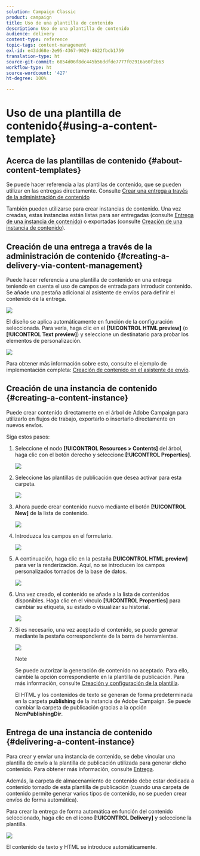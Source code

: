 ```yaml
---
solution: Campaign Classic
product: campaign
title: Uso de una plantilla de contenido
description: Uso de una plantilla de contenido
audience: delivery
content-type: reference
topic-tags: content-management
exl-id: e43dd68e-2e95-4367-9029-4622fbcb1759
translation-type: ht
source-git-commit: 6854d06f8dc445b56ddfde7777f02916a60f2b63
workflow-type: ht
source-wordcount: '427'
ht-degree: 100%

---
```


# Uso de una plantilla de contenido{#using-a-content-template}

## Acerca de las plantillas de contenido {#about-content-templates}

Se puede hacer referencia a las plantillas de contenido, que se pueden utilizar en las entregas directamente. Consulte [Crear una entrega a través de la administración de contenido](#creating-a-delivery-via-content-management)

También pueden utilizarse para crear instancias de contenido. Una vez creadas, estas instancias están listas para ser entregadas (consulte [Entrega de una instancia de contenido](#delivering-a-content-instance)) o exportadas (consulte [Creación de una instancia de contenido](#creating-a-content-instance)).

## Creación de una entrega a través de la administración de contenido {#creating-a-delivery-via-content-management}

Puede hacer referencia a una plantilla de contenido en una entrega teniendo en cuenta el uso de campos de entrada para introducir contenido. Se añade una pestaña adicional al asistente de envíos para definir el contenido de la entrega.

![](assets/s_ncs_content_deliver_a_content.png)

El diseño se aplica automáticamente en función de la configuración seleccionada. Para verla, haga clic en el **[!UICONTROL HTML preview]** (o **[!UICONTROL Text preview]**) y seleccione un destinatario para probar los elementos de personalización.

![](assets/s_ncs_content_deliver_a_content_html.png)

Para obtener más información sobre esto, consulte el ejemplo de implementación completa: [Creación de contenido en el asistente de envío](../../delivery/using/use-case--creating-content-management.md#creating-content-in-the-delivery-wizard).

## Creación de una instancia de contenido {#creating-a-content-instance}

Puede crear contenido directamente en el árbol de Adobe Campaign para utilizarlo en flujos de trabajo, exportarlo o insertarlo directamente en nuevos envíos.

Siga estos pasos:

1. Seleccione el nodo **[!UICONTROL Resources > Contents]** del árbol, haga clic con el botón derecho y seleccione **[!UICONTROL Properties]**.

   ![](assets/s_ncs_content_folder_properties.png)

1. Seleccione las plantillas de publicación que desea activar para esta carpeta.

   ![](assets/s_ncs_content_folder_templates.png)

1. Ahora puede crear contenido nuevo mediante el botón **[!UICONTROL New]** de la lista de contenido.

   ![](assets/s_ncs_content_folder_create_a_template.png)

1. Introduzca los campos en el formulario.

   ![](assets/s_ncs_content_folder_use_a_template.png)

1. A continuación, haga clic en la pestaña **[!UICONTROL HTML preview]** para ver la renderización. Aquí, no se introducen los campos personalizados tomados de la base de datos.

   ![](assets/s_ncs_content_folder_use_a_template_preview.png)

1. Una vez creado, el contenido se añade a la lista de contenidos disponibles. Haga clic en el vínculo **[!UICONTROL Properties]** para cambiar su etiqueta, su estado o visualizar su historial.

   ![](assets/s_ncs_content_folder_template_properties.png)

1. Si es necesario, una vez aceptado el contenido, se puede generar mediante la pestaña correspondiente de la barra de herramientas.

   ![](assets/s_ncs_content_folder_template_generate.png)

   >[!NOTE]
   >
   >Se puede autorizar la generación de contenido no aceptado. Para ello, cambie la opción correspondiente en la plantilla de publicación. Para más información, consulte [Creación y configuración de la plantilla](../../delivery/using/publication-templates.md#creating-and-configuring-the-template).

   El HTML y los contenidos de texto se generan de forma predeterminada en la carpeta **publishing** de la instancia de Adobe Campaign. Se puede cambiar la carpeta de publicación gracias a la opción **NcmPublishingDir**.

## Entrega de una instancia de contenido {#delivering-a-content-instance}

Para crear y enviar una instancia de contenido, se debe vincular una plantilla de envío a la plantilla de publicación utilizada para generar dicho contenido. Para obtener más información, consulte [Entrega](../../delivery/using/publication-templates.md#delivery).

Además, la carpeta de almacenamiento de contenido debe estar dedicada a contenido tomado de esta plantilla de publicación (cuando una carpeta de contenido permite generar varios tipos de contenido, no se pueden crear envíos de forma automática).

Para crear la entrega de forma automática en función del contenido seleccionado, haga clic en el icono **[!UICONTROL Delivery]** y seleccione la plantilla.

![](assets/s_ncs_content_folder_create_the_delivery.png)

El contenido de texto y HTML se introduce automáticamente.

